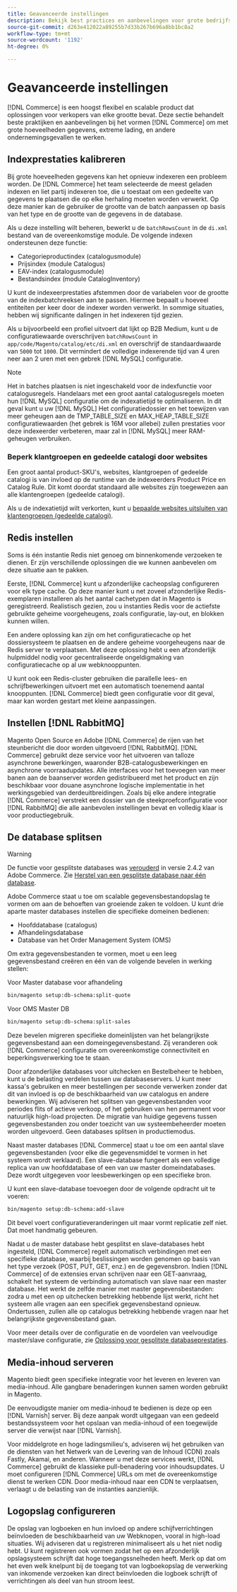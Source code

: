 ```yaml
---
title: Geavanceerde instellingen
description: Bekijk best practices en aanbevelingen voor grote bedrijfssystemen die zijn ontworpen om grote hoeveelheden gegevens te verwerken.
source-git-commit: d263e412022a89255b7d33b267b696a8bb1bc8a2
workflow-type: tm+mt
source-wordcount: '1192'
ht-degree: 0%

---
```



# Geavanceerde instellingen

[!DNL Commerce] is een hoogst flexibel en scalable product dat oplossingen voor verkopers van elke grootte bevat. Deze sectie behandelt beste praktijken en aanbevelingen bij het vormen [!DNL Commerce] om met grote hoeveelheden gegevens, extreme lading, en andere ondernemingsgevallen te werken.

## Indexprestaties kalibreren

Bij grote hoeveelheden gegevens kan het opnieuw indexeren een probleem worden. De [!DNL Commerce] het team selecteerde de meest geladen indexen en liet partij indexeren toe, die u toestaat om een gedeelte van gegevens te plaatsen die op elke herhaling moeten worden verwerkt. Op deze manier kan de gebruiker de grootte van de batch aanpassen op basis van het type en de grootte van de gegevens in de database.

Als u deze instelling wilt beheren, bewerkt u de `batchRowsCount` in de `di.xml` bestand van de overeenkomstige module. De volgende indexen ondersteunen deze functie:

* Categorieproductindex (catalogusmodule)
* Prijsindex (module Catalogus)
* EAV-index (catalogusmodule)
* Bestandsindex (module CatalogInventory)

U kunt de indexeerprestaties afstemmen door de variabelen voor de grootte van de indexbatchreeksen aan te passen. Hiermee bepaalt u hoeveel entiteiten per keer door de indexer worden verwerkt. In sommige situaties, hebben wij significante dalingen in het indexeren tijd gezien.

Als u bijvoorbeeld een profiel uitvoert dat lijkt op B2B Medium, kunt u de configuratiewaarde overschrijven `batchRowsCount` in `app/code/Magento/catalog/etc/di.xml` en overschrijf de standaardwaarde van `5000` tot `1000`. Dit vermindert de volledige indexerende tijd van 4 uren neer aan 2 uren met een gebrek [!DNL MySQL] configuratie.

>[!NOTE]
>
>Het in batches plaatsen is niet ingeschakeld voor de indexfunctie voor catalogusregels. Handelaars met een groot aantal catalogusregels moeten hun [!DNL MySQL] configuratie om de indexatietijd te optimaliseren. In dit geval kunt u uw [!DNL MySQL] Het configuratiedossier en het toewijzen van meer geheugen aan de TMP_TABLE_SIZE en MAX_HEAP_TABLE_SIZE configuratiewaarden (het gebrek is 16M voor allebei) zullen prestaties voor deze indexeerder verbeteren, maar zal in [!DNL MySQL] meer RAM-geheugen verbruiken.

### Beperk klantgroepen en gedeelde catalogi door websites

Een groot aantal product-SKU&#39;s, websites, klantgroepen of gedeelde catalogi is van invloed op de runtime van de indexeerders Product Price en Catalog Rule. Dit komt doordat standaard alle websites zijn toegewezen aan alle klantengroepen (gedeelde catalogi).

Als u de indexatietijd wilt verkorten, kunt u [bepaalde websites uitsluiten van klantengroepen (gedeelde catalogi)](https://developer.adobe.com/commerce/php/development/components/indexing/optimization/#customer-group-limitations-by-websites).

## Redis instellen

Soms is één instantie Redis niet genoeg om binnenkomende verzoeken te dienen. Er zijn verschillende oplossingen die we kunnen aanbevelen om deze situatie aan te pakken.

Eerste, [!DNL Commerce] kunt u afzonderlijke cacheopslag configureren voor elk type cache. Op deze manier kunt u net zoveel afzonderlijke Redis-exemplaren installeren als het aantal cachetypen dat in Magento is geregistreerd. Realistisch gezien, zou u instanties Redis voor de actiefste gebruikte geheime voorgeheugens, zoals configuratie, lay-out, en blokken kunnen willen.

Een andere oplossing kan zijn om het configuratiecache op het dossiersysteem te plaatsen en de andere geheime voorgeheugens naar de Redis server te verplaatsen. Met deze oplossing hebt u een afzonderlijk hulpmiddel nodig voor gecentraliseerde ongeldigmaking van configuratiecache op al uw webknooppunten.

U kunt ook een Redis-cluster gebruiken die parallelle lees- en schrijfbewerkingen uitvoert met een automatisch toenemend aantal knooppunten. [!DNL Commerce] biedt geen configuratie voor dit geval, maar kan worden gestart met kleine aanpassingen.

## Instellen [!DNL RabbitMQ]

Magento Open Source en Adobe [!DNL Commerce] de rijen van het steunbericht die door worden uitgevoerd [!DNL RabbitMQ]. [!DNL Commerce] gebruikt deze service voor het uitvoeren van talloze asynchrone bewerkingen, waaronder B2B-catalogusbewerkingen en asynchrone voorraadupdates. Alle interfaces voor het toevoegen van meer banen aan de baanserver worden gedistribueerd met het product en zijn beschikbaar voor douane asynchrone logische implementatie in het werkingsgebied van derdeuitbreidingen. Zoals bij elke andere integratie [!DNL Commerce] verstrekt een dossier van de steekproefconfiguratie voor [!DNL RabbitMQ] die alle aanbevolen instellingen bevat en volledig klaar is voor productiegebruik.

## De database splitsen

>[!WARNING]
>
>De functie voor gesplitste databases was [verouderd](https://community.magento.com/t5/Magento-DevBlog/Deprecation-of-Split-Database-in-Magento-Commerce/ba-p/465187) in versie 2.4.2 van Adobe Commerce. Zie [Herstel van een gesplitste database naar één database](../configuration/storage/revert-split-database.md).

Adobe Commerce staat u toe om scalable gegevensbestandopslag te vormen om aan de behoeften van groeiende zaken te voldoen. U kunt drie aparte master databases instellen die specifieke domeinen bedienen:

* Hoofddatabase (catalogus)
* Afhandelingsdatabase
* Database van het Order Management System (OMS)

Om extra gegevensbestanden te vormen, moet u een leeg gegevensbestand creëren en één van de volgende bevelen in werking stellen:

Voor Master database voor afhandeling

```bash
bin/magento setup:db-schema:split-quote
```

Voor OMS Master DB

```bash
bin/magento setup:db-schema:split-sales
```

Deze bevelen migreren specifieke domeinlijsten van het belangrijkste gegevensbestand aan een domeingegevensbestand. Zij veranderen ook [!DNL Commerce] configuratie om overeenkomstige connectiviteit en beperkingsverwerking toe te staan.

Door afzonderlijke databases voor uitchecken en Bestelbeheer te hebben, kunt u de belasting verdelen tussen uw databaseservers. U kunt meer kassa&#39;s gebruiken en meer bestellingen per seconde verwerken zonder dat dit van invloed is op de beschikbaarheid van uw catalogus en andere bewerkingen. Wij adviseren het splitsen van gegevensbestanden voor periodes flits of actieve verkoop, of het gebruiken van hen permanent voor natuurlijk high-load projecten. De migratie van huidige gegevens tussen gegevensbestanden zou onder toezicht van uw systeembeheerder moeten worden uitgevoerd.  Geen databases splitsen in productiemodus.

Naast master databases [!DNL Commerce] staat u toe om een aantal slave gegevensbestanden (voor elke die gegevensmiddel te vormen in het systeem wordt verklaard). Een slave-database fungeert als een volledige replica van uw hoofddatabase of een van uw master domeindatabases. Deze wordt uitgegeven voor leesbewerkingen op een specifieke bron.

U kunt een slave-database toevoegen door de volgende opdracht uit te voeren:

```bash
bin/magento setup:db-schema:add-slave
```

Dit bevel voert configuratieveranderingen uit maar vormt replicatie zelf niet. Dat moet handmatig gebeuren.

Nadat u de master database hebt gesplitst en slave-databases hebt ingesteld, [!DNL Commerce] regelt automatisch verbindingen met een specifieke database, waarbij beslissingen worden genomen op basis van het type verzoek (POST, PUT, GET, enz.) en de gegevensbron. Indien [!DNL Commerce] of de extensies ervan schrijven naar een GET-aanvraag, schakelt het systeem de verbinding automatisch van slave naar een master database. Het werkt de zelfde manier met master gegevensbestanden: zodra u met een op uitchecken betrekking hebbende lijst werkt, richt het systeem alle vragen aan een specifiek gegevensbestand opnieuw. Ondertussen, zullen alle op catalogus betrekking hebbende vragen naar het belangrijkste gegevensbestand gaan.

Voor meer details over de configuratie en de voordelen van veelvoudige master/slave configuratie, zie
[Oplossing voor gesplitste databaseprestaties](../configuration/storage/multi-master.md).

## Media-inhoud serveren

Magento biedt geen specifieke integratie voor het leveren en leveren van media-inhoud. Alle gangbare benaderingen kunnen samen worden gebruikt in Magento.

De eenvoudigste manier om media-inhoud te bedienen is deze op een [!DNL Varnish] server. Bij deze aanpak wordt uitgegaan van een gedeeld bestandssysteem voor het opslaan van media-inhoud of een toegewijde server die verwijst naar [!DNL Varnish].

Voor middelgrote en hoge ladingsmilieu&#39;s, adviseren wij het gebruiken van de diensten van het Netwerk van de Levering van de Inhoud (CDN) zoals Fastly, Akamai, en anderen. Wanneer u met deze services werkt, [!DNL Commerce] gebruikt de klassieke pull-benadering voor inhoudsupdates. U moet configureren [!DNL Commerce] URLs om met de overeenkomstige dienst te werken CDN. Door media-inhoud naar een CDN te verplaatsen, verlaagt u de belasting van de instanties aanzienlijk.

## Logopslag configureren

De opslag van logboeken en hun invloed op andere schijfverrichtingen beïnvloeden de beschikbaarheid van uw Webknopen, vooral in high-load situaties. Wij adviseren dat u registreren minimaliseert als u het niet nodig hebt. U kunt registreren ook vormen zodat het op een afzonderlijk opslagsysteem schrijft dat hoge toegangssnelheden heeft. Merk op dat om het even welk knelpunt bij de toegang tot van logboekopslag de verwerking van inkomende verzoeken kan direct beïnvloeden die logboek schrijft of verrichtingen als deel van hun stroom leest.
